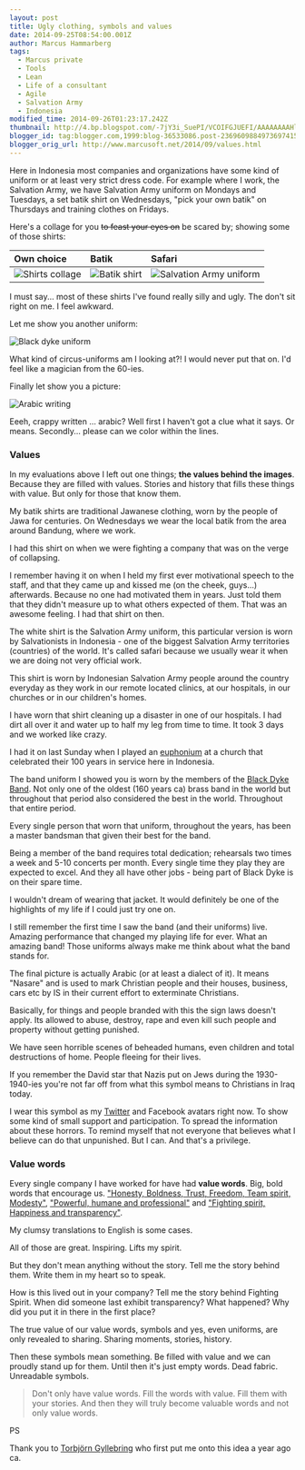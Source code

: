 ```yaml
---
layout: post
title: Ugly clothing, symbols and values
date: 2014-09-25T08:54:00.001Z
author: Marcus Hammarberg
tags:
  - Marcus private
  - Tools
  - Lean
  - Life of a consultant
  - Agile
  - Salvation Army
  - Indonesia
modified_time: 2014-09-26T01:23:17.242Z
thumbnail: http://4.bp.blogspot.com/-7jY3i_SuePI/VCOIFGJUEFI/AAAAAAAAHl8/wXallDMpqoc/s72-c/own%2Bchoice.png
blogger_id: tag:blogger.com,1999:blog-36533086.post-2369609884973697415
blogger_orig_url: http://www.marcusoft.net/2014/09/values.html
---
```


Here in Indonesia most companies and organizations have some kind of uniform or at least very strict dress code. For example where I work, the Salvation Army, we have Salvation Army uniform on Mondays and Tuesdays, a set batik shirt on Wednesdays, "pick your own batik" on Thursdays and training clothes on Fridays.

Here's a collage for you ~~to feast your eyes on~~ be scared by; showing some of those shirts:

| Own choice | Batik | Safari |
| :--- | :--- | :--- |
| ![Shirts collage](http://4.bp.blogspot.com/-7jY3i_SuePI/VCOIFGJUEFI/AAAAAAAAHl8/wXallDMpqoc/s1600/own%2Bchoice.png) | ![Batik shirt](http://3.bp.blogspot.com/-yW0xTRJnxcw/VCOIFLrB9HI/AAAAAAAAHl0/LF9G-iA1X_I/s1600/set%2Bbatik%2Band%2Bbeard.jpg) | ![Salvation Army uniform](http://1.bp.blogspot.com/-3qZugxM9lA8/VCOIFFzRydI/AAAAAAAAHl4/RI70-qdNcHM/s1600/uniform.jpg) |

I must say... most of these shirts I've found really silly and ugly. The don't sit right on me. I feel awkward.

Let me show you another uniform:

![Black dyke uniform](http://4.bp.blogspot.com/-8XzUHg5W19k/VCOZkxzsyrI/AAAAAAAAHmU/j7aaSHETfB8/s1600/black%2Bdyke.JPG)

What kind of circus-uniforms am I looking at?! I would never put that on. I'd feel like a magician from the 60-ies.

Finally let show you a picture:

![Arabic writing](http://4.bp.blogspot.com/-T36j3MTeqNo/VCObq1tPtXI/AAAAAAAAHmg/BmGzaQv9P0Y/s1600/christiansInIraq.jpeg)

Eeeh, crappy written ... arabic? Well first I haven't got a clue what it says. Or means. Secondly... please can we color within the lines.

### Values

In my evaluations above I left out one things; **the values behind the images**. Because they are filled with values. Stories and history that fills these things with value. But only for those that know them.

My batik shirts are traditional Jawanese clothing, worn by the people of Jawa for centuries. On Wednesdays we wear the local batik from the area around Bandung, where we work.

I had this shirt on when we were fighting a company that was on the verge of collapsing.

I remember having it on when I held my first ever motivational speech to the staff, and that they came up and kissed me (on the cheek, guys...) afterwards. Because no one had motivated them in years. Just told them that they didn't measure up to what others expected of them. That was an awesome feeling. I had that shirt on then.

The white shirt is the Salvation Army uniform, this particular version is worn by Salvationists in Indonesia - one of the biggest Salvation Army territories (countries) of the world. It's called safari because we usually wear it when we are doing not very official work.

This shirt is worn by Indonesian Salvation Army people around the country everyday as they work in our remote located clinics, at our hospitals, in our churches or in our children's homes.

I have worn that shirt cleaning up a disaster in one of our hospitals. I had dirt all over it and water up to half my leg from time to time. It took 3 days and we worked like crazy.

I had it on last Sunday when I played an [euphonium](http://en.wikipedia.org/wiki/Euphonium) at a church that celebrated their 100 years in service here in Indonesia.

The band uniform I showed you is worn by the members of the [Black Dyke Band](http://blackdykeband.co.uk/). Not only one of the oldest (160 years ca) brass band in the world but throughout that period also considered the best in the world. Throughout that entire period.

Every single person that worn that uniform, throughout the years, has been a master bandsman that given their best for the band.

Being a member of the band requires total dedication; rehearsals two times a week and 5-10 concerts per month. Every single time they play they are expected to excel. And they all have other jobs - being part of Black Dyke is on their spare time.

I wouldn't dream of wearing that jacket. It would definitely be one of the highlights of my life if I could just try one on.

I still remember the first time I saw the band (and their uniforms) live. Amazing performance that changed my playing life for ever. What an amazing band! Those uniforms always make me think about what the band stands for.

The final picture is actually Arabic (or at least a dialect of it). It means "Nasare" and is used to mark Christian people and their houses, business, cars etc by IS in their current effort to exterminate Christians.

Basically, for things and people branded with this the sign laws doesn't apply. Its allowed to abuse, destroy, rape and even kill such people and property without getting punished.

We have seen horrible scenes of beheaded humans, even children and total destructions of home. People fleeing for their lives.

If you remember the David star that Nazis put on Jews during the 1930-1940-ies you're not far off from what this symbol means to Christians in Iraq today.

I wear this symbol as my [Twitter](http://twitter.com/marcusoftnet) and Facebook avatars right now. To show some kind of small support and participation. To spread the information about these horrors. To remind myself that not everyone that believes what I believe can do that unpunished. But I can. And that's a privilege.

### Value words

Every single company I have worked for have had **value words**. Big, bold words that encourage us. ["Honesty, Boldness, Trust, Freedom, Team spirit, Modesty"](http://www.in.capgemini.com/about/group/values-ethics), ["Powerful, humane and professional"](http://avegagroup.se/sv/Om-Avega-Group/Vara-varderingar/) and ["Fighting spirit, Happiness and transparency"](http://aptitud.se/).

My clumsy translations to English is some cases.

All of those are great. Inspiring. Lifts my spirit.

But they don't mean anything without the story. Tell me the story behind them. Write them in my heart so to speak.

How is this lived out in your company? Tell me the story behind Fighting Spirit. When did someone last exhibit transparency? What happened? Why did you put it in there in the first place?

The true value of our value words, symbols and yes, even uniforms, are only revealed to sharing. Sharing moments, stories, history.

Then these symbols mean something. Be filled with value and we can proudly stand up for them. Until then it's just empty words. Dead fabric. Unreadable symbols.

> Don't only have value words. Fill the words with value. Fill them with your stories. And then they will truly become valuable words and not only value words.

PS

Thank you to [Torbjörn Gyllebring](http://twitter.com/drunkcod) who first put me onto this idea a year ago ca.
